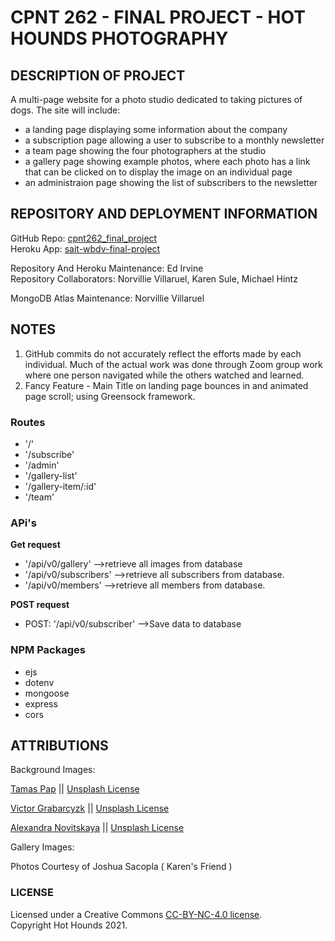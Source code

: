 # CPNT 262 - FINAL PROJECT - HOT HOUNDS PHOTOGRAPHY

##  DESCRIPTION OF PROJECT 

A multi-page website for a photo studio dedicated to taking pictures of dogs.  The site will include:  
  -  a landing page displaying some information about the company  
  -  a subscription page allowing a user to subscribe to a monthly newsletter
  -  a team page showing the four photographers at the studio  
  -  a gallery page showing example photos, where each photo has a link that can be clicked on to display the image on an individual page 
  -  an administraion page showing the list of subscribers to the newsletter  

##  REPOSITORY AND DEPLOYMENT INFORMATION  

GitHub Repo:  [cpnt262_final_project](https://github.com/edirvine333/cpnt262_final_project)  
Heroku App:  [sait-wbdv-final-project](https://sait-wbdv-final-project.herokuapp.com/)  

Repository And Heroku Maintenance:  Ed Irvine  
Repository Collaborators:  Norvillie Villaruel, Karen Sule, Michael Hintz  

MongoDB Atlas Maintenance:  Norvillie Villaruel  
## NOTES  

1.  GitHub commits do not accurately reflect the efforts made by each individual.  Much of the actual work was done through Zoom group work where one person navigated while the others watched and learned.  
2.  Fancy Feature - Main Title on landing page bounces in and animated page scroll; using Greensock framework.  

### Routes  
- '/'  
- '/subscribe'  
- '/admin'  
- '/gallery-list'  
- '/gallery-item/:id'  
- '/team' 

### APi's
**Get request**
- '/api/v0/gallery' -->retrieve all images from database
- '/api/v0/subscribers'  -->retrieve all subscribers from database.
- '/api/v0/members' -->retrieve all members from database.

**POST request**
- POST: '/api/v0/subscriber'  -->Save data to database

### NPM Packages  
- ejs    
- dotenv    
- mongoose    
- express 
- cors   


## ATTRIBUTIONS

Background Images:

[Tamas Pap]( https://unsplash.com/photos/RSZsLKXrWjA) || [Unsplash License](https://unsplash.com/license)

[Victor Grabarcyzk](https://unsplash.com/photos/N04FIfHhv_k) || [Unsplash License](https://unsplash.com/license)

[Alexandra Novitskaya](https://unsplash.com/photos/3FCNwDf4P0w) || [Unsplash License](https://unsplash.com/license)

Gallery Images: 

Photos Courtesy of Joshua Sacopla ( Karen's Friend )

### LICENSE  
Licensed under a Creative Commons [CC-BY-NC-4.0 license](https://creativecommons.org/licenses/by-nc/4.0/).  
Copyright Hot Hounds 2021.


